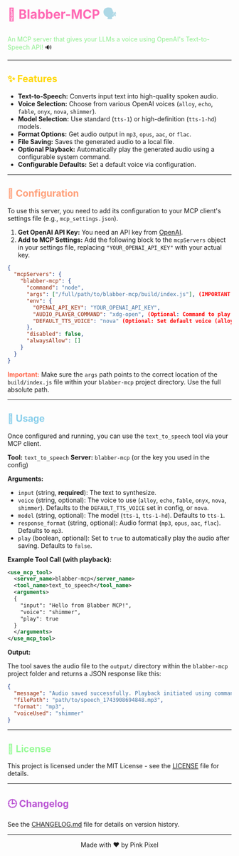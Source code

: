 # <span style="color: #FF69B4;">📢 Blabber-MCP</span> <span style="color: #ADD8E6;">🗣️</span>

<span style="color: #90EE90;">An MCP server that gives your LLMs a voice using OpenAI's Text-to-Speech API!</span> 🔊

---

## <span style="color: #FFD700;">✨ Features</span>

*   **Text-to-Speech:** Converts input text into high-quality spoken audio.
*   **Voice Selection:** Choose from various OpenAI voices (`alloy`, `echo`, `fable`, `onyx`, `nova`, `shimmer`).
*   **Model Selection:** Use standard (`tts-1`) or high-definition (`tts-1-hd`) models.
*   **Format Options:** Get audio output in `mp3`, `opus`, `aac`, or `flac`.
*   **File Saving:** Saves the generated audio to a local file.
*   **Optional Playback:** Automatically play the generated audio using a configurable system command.
*   **Configurable Defaults:** Set a default voice via configuration.

---

## <span style="color: #FFA07A;">🔧 Configuration</span>

To use this server, you need to add its configuration to your MCP client's settings file (e.g., `mcp_settings.json`).

1.  **Get OpenAI API Key:** You need an API key from [OpenAI](https://platform.openai.com/api-keys).
2.  **Add to MCP Settings:** Add the following block to the `mcpServers` object in your settings file, replacing `"YOUR_OPENAI_API_KEY"` with your actual key.

```json
{
  "mcpServers": {
    "blabber-mcp": {
      "command": "node",
      "args": ["/full/path/to/blabber-mcp/build/index.js"], (IMPORTANT: Use the full, absolute path to the built index.js file)
      "env": {
        "OPENAI_API_KEY": "YOUR_OPENAI_API_KEY",
        "AUDIO_PLAYER_COMMAND": "xdg-open", (Optional: Command to play audio (e.g., "cvlc", "vlc", "mpv", "ffplay", "afplay", "xdg-open"; defaults to "cvlc")
        "DEFAULT_TTS_VOICE": "nova" (Optional: Set default voice (alloy, echo, fable, onyx, nova, shimmer); defaults to nova)
      },
      "disabled": false,
      "alwaysAllow": []
    }
  }
}
```

<span style="color: #FF6347;">**Important:**</span> Make sure the `args` path points to the correct location of the `build/index.js` file within your `blabber-mcp` project directory. Use the full absolute path.

---

## <span style="color: #87CEEB;">🚀 Usage</span>

Once configured and running, you can use the `text_to_speech` tool via your MCP client.

**Tool:** `text_to_speech`
**Server:** `blabber-mcp` (or the key you used in the config)

**Arguments:**

*   `input` (string, **required**): The text to synthesize.
*   `voice` (string, optional): The voice to use (`alloy`, `echo`, `fable`, `onyx`, `nova`, `shimmer`). Defaults to the `DEFAULT_TTS_VOICE` set in config, or `nova`.
*   `model` (string, optional): The model (`tts-1`, `tts-1-hd`). Defaults to `tts-1`.
*   `response_format` (string, optional): Audio format (`mp3`, `opus`, `aac`, `flac`). Defaults to `mp3`.
*   `play` (boolean, optional): Set to `true` to automatically play the audio after saving. Defaults to `false`.

**Example Tool Call (with playback):**

```xml
<use_mcp_tool>
  <server_name>blabber-mcp</server_name>
  <tool_name>text_to_speech</tool_name>
  <arguments>
  {
    "input": "Hello from Blabber MCP!",
    "voice": "shimmer",
    "play": true
  }
  </arguments>
</use_mcp_tool>
```

**Output:**

The tool saves the audio file to the `output/` directory within the `blabber-mcp` project folder and returns a JSON response like this:

```json
{
  "message": "Audio saved successfully. Playback initiated using command: cvlc",
  "filePath": "path/to/speech_1743908694848.mp3", 
  "format": "mp3",
  "voiceUsed": "shimmer"
}
```

---

## <span style="color: #98FB98;">📜 License</span>

This project is licensed under the MIT License - see the [LICENSE](LICENSE) file for details.

---

## <span style="color: #BA55D3;">🕒 Changelog</span>

See the [CHANGELOG.md](CHANGELOG.md) file for details on version history.

---

<p align="center">Made with ❤️ by Pink Pixel</p>
